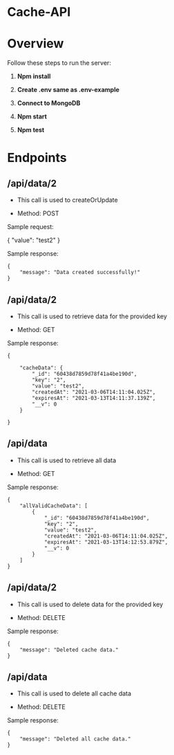 # Cache-API

# Overview
Follow these steps to run the server:
1. **Npm install**

2. **Create .env same as .env-example**

3. **Connect to MongoDB**

4. **Npm start**

5. **Npm test**

# Endpoints
## /api/data/2
* This call is used to createOrUpdate

* Method: POST

Sample request:

{
    "value": "test2"
}

Sample response:
~~~
{
    "message": "Data created successfully!"
}
~~~

## /api/data/2
* This call is used to retrieve data for the provided key

* Method: GET

Sample response:
~~~
{
    
    "cacheData": {
        "_id": "60438d7859d78f41a4be190d",
        "key": "2",
        "value": "test2",
        "createdAt": "2021-03-06T14:11:04.025Z",
        "expiresAt": "2021-03-13T14:11:37.139Z",
        "__v": 0
    }

}
~~~


## /api/data
* This call is used to retrieve all data

* Method: GET

Sample response:
~~~
{
    "allValidCacheData": [
        {
            "_id": "60438d7859d78f41a4be190d",
            "key": "2",
            "value": "test2",
            "createdAt": "2021-03-06T14:11:04.025Z",
            "expiresAt": "2021-03-13T14:12:53.879Z",
            "__v": 0
        }
    ]
}
~~~

## /api/data/2
* This call is used to delete data for the provided key
 
* Method: DELETE

Sample response:
~~~
{
    "message": "Deleted cache data."
}
~~~

## /api/data
* This call is used to delete all cache data

* Method: DELETE

Sample response:
~~~
{
    "message": "Deleted all cache data."
}
~~~



